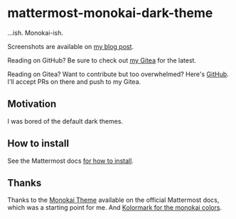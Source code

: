 # mattermost-monokai-dark-theme

...ish. Monokai-ish.

Screenshots are available on [my blog post](https://rusingh.com/2021/04/08/monokai-dark-theme-for-mattermost/).

Reading on GitHub? Be sure to check out [my Gitea](https://git.rusingh.com/hirusi/mattermost-monokai-dark-theme) for the latest.

Reading on Gitea? Want to contribute but too overwhelmed? Here's [GitHub](https://github.com/hirusi/mattermost-monokai-dark-theme). I'll accept PRs on there and push to my Gitea.

## Motivation

I was bored of the default dark themes.

## How to install

See the Mattermost docs [for how to install](https://docs.mattermost.com/help/settings/theme-colors.html#importing-a-custom-theme).

## Thanks

Thanks to the [Monokai Theme](https://docs.mattermost.com/help/settings/theme-colors.html#monokai-theme) available on the official Mattermost docs, which was a starting point for me. And [Kolormark for the monokai colors](https://kolormark.com/brands/monokai).